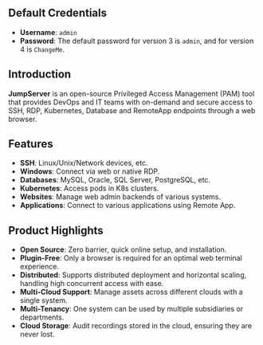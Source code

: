## Default Credentials

- **Username**: `admin`
- **Password**: The default password for version 3 is `admin`, and for version 4 is `ChangeMe`.

## Introduction

**JumpServer** is an open-source Privileged Access Management (PAM) tool that provides DevOps and IT teams with on-demand and secure access to SSH, RDP, Kubernetes, Database and RemoteApp endpoints through a web browser.

## Features

- **SSH**: Linux/Unix/Network devices, etc.
- **Windows**: Connect via web or native RDP.
- **Databases**: MySQL, Oracle, SQL Server, PostgreSQL, etc.
- **Kubernetes**: Access pods in K8s clusters.
- **Websites**: Manage web admin backends of various systems.
- **Applications**: Connect to various applications using Remote App.

## Product Highlights

- **Open Source**: Zero barrier, quick online setup, and installation.
- **Plugin-Free**: Only a browser is required for an optimal web terminal experience.
- **Distributed**: Supports distributed deployment and horizontal scaling, handling high concurrent access with ease.
- **Multi-Cloud Support**: Manage assets across different clouds with a single system.
- **Multi-Tenancy**: One system can be used by multiple subsidiaries or departments.
- **Cloud Storage**: Audit recordings stored in the cloud, ensuring they are never lost.
